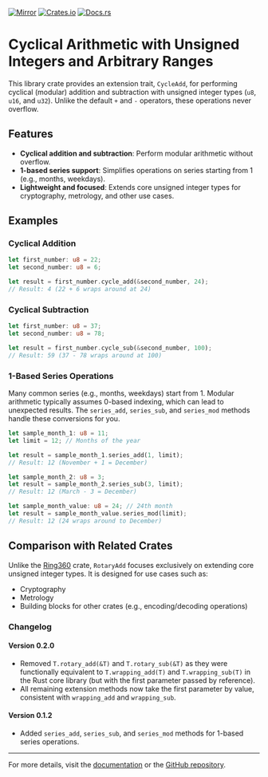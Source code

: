 [![Mirror](https://img.shields.io/badge/mirror-github-blue)](https://github.com/neilg63/rotary-add)
[![Crates.io](https://img.shields.io/crates/v/rotary-add.svg)](https://crates.io/crates/rotary-add)
[![Docs.rs](https://docs.rs/rotary-add/badge.svg)](https://docs.rs/rotary-add)

# Cyclical Arithmetic with Unsigned Integers and Arbitrary Ranges

This library crate provides an extension trait, `CycleAdd`, for performing cyclical (modular) addition and subtraction with unsigned integer types (`u8`, `u16`, and `u32`). Unlike the default `+` and `-` operators, these operations never overflow.

## Features

- **Cyclical addition and subtraction**: Perform modular arithmetic without overflow.
- **1-based series support**: Simplifies operations on series starting from 1 (e.g., months, weekdays).
- **Lightweight and focused**: Extends core unsigned integer types for cryptography, metrology, and other use cases.

## Examples

### Cyclical Addition
```rust
let first_number: u8 = 22;
let second_number: u8 = 6;

let result = first_number.cycle_add(&second_number, 24);
// Result: 4 (22 + 6 wraps around at 24)
```

### Cyclical Subtraction
```rust
let first_number: u8 = 37;
let second_number: u8 = 78;

let result = first_number.cycle_sub(&second_number, 100);
// Result: 59 (37 - 78 wraps around at 100)
```

### 1-Based Series Operations
Many common series (e.g., months, weekdays) start from 1. Modular arithmetic typically assumes 0-based indexing, which can lead to unexpected results. The `series_add`, `series_sub`, and `series_mod` methods handle these conversions for you.

```rust
let sample_month_1: u8 = 11;
let limit = 12; // Months of the year

let result = sample_month_1.series_add(1, limit);
// Result: 12 (November + 1 = December)

let sample_month_2: u8 = 3;
let result = sample_month_2.series_sub(3, limit);
// Result: 12 (March - 3 = December)

let sample_month_value: u8 = 24; // 24th month
let result = sample_month_value.series_mod(limit);
// Result: 12 (24 wraps around to December)
```

## Comparison with Related Crates

Unlike the [Ring360](https://crates.io/crates/ring360) crate, `RotaryAdd` focuses exclusively on extending core unsigned integer types. It is designed for use cases such as:

- Cryptography
- Metrology
- Building blocks for other crates (e.g., encoding/decoding operations)

### Changelog

#### Version 0.2.0
- Removed `T.rotary_add(&T)` and `T.rotary_sub(&T)` as they were functionally equivalent to `T.wrapping_add(T)` and `T.wrapping_sub(T)` in the Rust core library (but with the first parameter passed by reference).
- All remaining extension methods now take the first parameter by value, consistent with `wrapping_add` and `wrapping_sub`.

#### Version 0.1.2
- Added `series_add`, `series_sub`, and `series_mod` methods for 1-based series operations.

---

For more details, visit the [documentation](https://docs.rs/rotary-add) or the [GitHub repository](https://github.com/neilg63/rotary-add).
